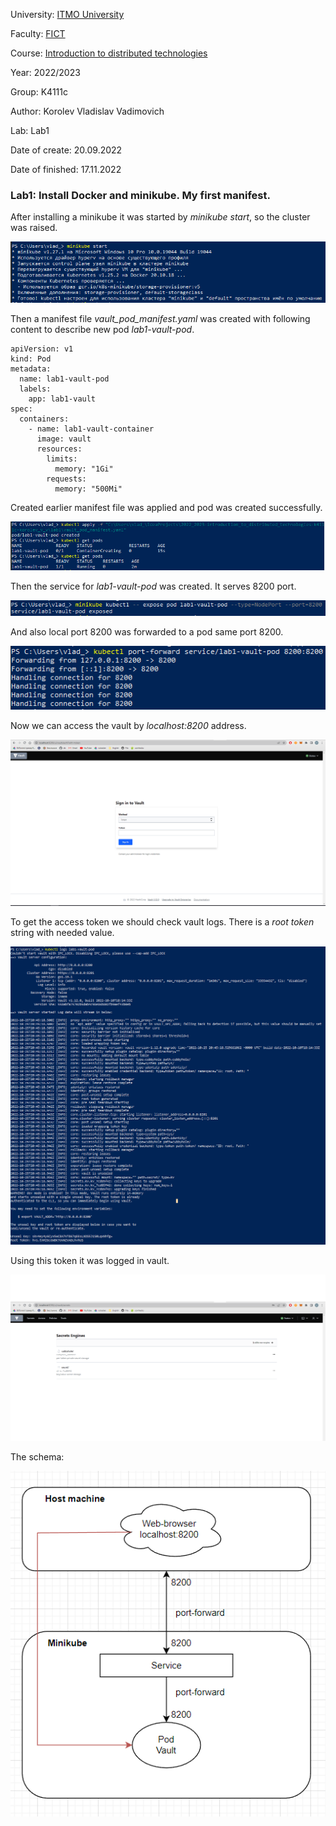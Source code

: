 University: [ITMO University](https://itmo.ru/ru/)

Faculty: [FICT](https://fict.itmo.ru)

Course: [Introduction to distributed technologies](https://github.com/itmo-ict-faculty/introduction-to-distributed-technologies)

Year: 2022/2023

Group: K4111с

Author: Korolev Vladislav Vadimovich

Lab: Lab1

Date of create: 20.09.2022

Date of finished: 17.11.2022

### Lab1: Install Docker and minikube. My first manifest.

After installing a minikube it was started by *minikube start*, so the cluster was raised.

![img_1.png](assets/img_1.png)

Then a manifest file *vault_pod_manifest.yaml* was created with following content to describe new pod *lab1-vault-pod*.
```aidl
apiVersion: v1
kind: Pod
metadata:
  name: lab1-vault-pod
  labels:
    app: lab1-vault
spec:
  containers:
    - name: lab1-vault-container
      image: vault
      resources:
        limits:
          memory: "1Gi"
        requests:
          memory: "500Mi"
```
Created earlier manifest file was applied and pod was created successfully.

![img.png](assets/img.png)

Then the service for *lab1-vault-pod* was created. It serves 8200 port.

![img_1.png](assets/img_4.png)

And also local port 8200 was forwarded to a pod same port 8200.

![img_2.png](assets/img_2.png)

Now we can access the vault by *localhost:8200* address.

![](assets/vault_login.png)

To get the access token we should check vault logs. There is a *root token* string with needed value.

![img_3.png](assets/img_3.png)

Using this token it was logged in vault.

![](assets/vault_logged.png)

The schema:

![img_6.png](assets/img_6.png)


